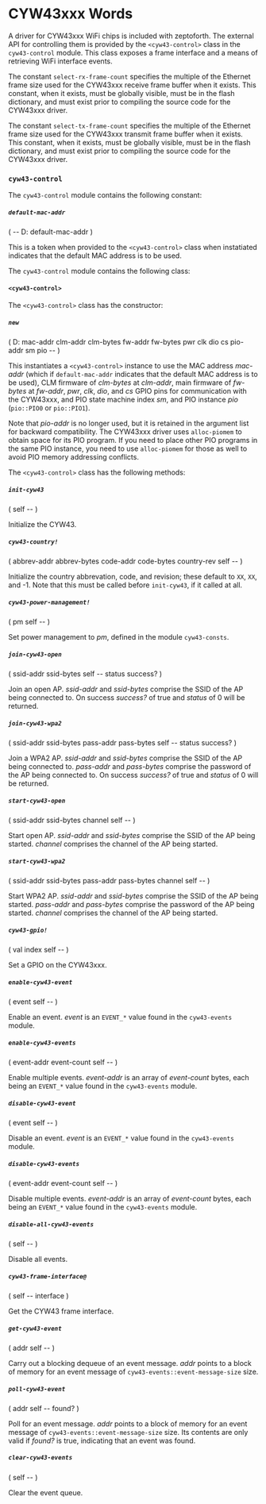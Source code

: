 # CYW43xxx Words

A driver for CYW43xxx WiFi chips is included with zeptoforth. The external API for controlling them is provided by the `<cyw43-control>` class in the `cyw43-control` module. This class exposes a frame interface and a means of retrieving WiFi interface events.

The constant `select-rx-frame-count` specifies the multiple of the Ethernet frame size used for the CYW43xxx receive frame buffer when it exists. This constant, when it exists, must be globally visible, must be in the flash dictionary, and must exist prior to compiling the source code for the CYW43xxx driver.

The constant `select-tx-frame-count` specifies the multiple of the Ethernet frame size used for the CYW43xxx transmit frame buffer when it exists. This constant, when it exists, must be globally visible, must be in the flash dictionary, and must exist prior to compiling the source code for the CYW43xxx driver.

### `cyw43-control`

The `cyw43-control` module contains the following constant:

##### `default-mac-addr`
( -- D: default-mac-addr )

This is a token when provided to the `<cyw43-control>` class when instatiated indicates that the default MAC address is to be used.

The `cyw43-control` module contains the following class:

#### `<cyw43-control>`

The `<cyw43-control>` class has the constructor:

##### `new`
( D: mac-addr clm-addr clm-bytes fw-addr fw-bytes pwr clk dio cs pio-addr sm pio -- )

This instantiates a `<cyw43-control>` instance to use the MAC address *mac-addr* (which if `default-mac-addr` indicates that the default MAC address is to be used), CLM firmware of *clm-bytes* at *clm-addr*, main firmware of *fw-bytes* at *fw-addr*, *pwr*, *clk*, *dio*, and *cs* GPIO pins for communication with the CYW43xxx, and PIO state machine index *sm*, and PIO instance *pio* (`pio::PIO0` or `pio::PIO1`).

Note that *pio-addr* is no longer used, but it is retained in the argument list for backward compatibility.  The CYW43xxx driver uses `alloc-piomem` to obtain space for its PIO program.  If you need to place other PIO programs in the same PIO instance, you need to use `alloc-piomem` for those as well to avoid PIO memory addressing conflicts.

The `<cyw43-control>` class has the following methods:
      
##### `init-cyw43`
( self -- )

Initialize the CYW43.

##### `cyw43-country!`
( abbrev-addr abbrev-bytes code-addr code-bytes country-rev self -- )

Initialize the country abbrevation, code, and revision; these default to `XX`, `XX`, and -1. Note that this must be called before `init-cyw43`, if it called at all.

##### `cyw43-power-management!`
( pm self -- )

Set power management to *pm*, defined in the module `cyw43-consts`.

##### `join-cyw43-open`
( ssid-addr ssid-bytes self -- status success? )

Join an open AP. *ssid-addr* and *ssid-bytes* comprise the SSID of the AP being connected to. On success *success?* of true and *status* of 0 will be returned.

##### `join-cyw43-wpa2`
( ssid-addr ssid-bytes pass-addr pass-bytes self -- status success? )

Join a WPA2 AP. *ssid-addr* and *ssid-bytes* comprise the SSID of the AP being connected to. *pass-addr* and *pass-bytes* comprise the password of the AP being connected to. On success *success?* of true and *status* of 0 will be returned.

##### `start-cyw43-open`
( ssid-addr ssid-bytes channel self -- )

Start open AP. *ssid-addr* and *ssid-bytes* comprise the SSID of the AP being started. *channel* comprises the channel of the AP being started.

##### `start-cyw43-wpa2`
( ssid-addr ssid-bytes pass-addr pass-bytes channel self -- )

Start WPA2 AP. *ssid-addr* and *ssid-bytes* comprise the SSID of the AP being started. *pass-addr* and *pass-bytes* comprise the password of the AP being started. *channel* comprises the channel of the AP being started.

##### `cyw43-gpio!`
( val index self -- )

Set a GPIO on the CYW43xxx.

##### `enable-cyw43-event`
( event self -- )

Enable an event. *event* is an `EVENT_*` value found in the `cyw43-events` module.

##### `enable-cyw43-events`
( event-addr event-count self -- )

Enable multiple events. *event-addr* is an array of *event-count* bytes, each being an `EVENT_*` value found in the `cyw43-events` module.
    
##### `disable-cyw43-event`
( event self -- )

Disable an event. *event* is an `EVENT_*` value found in the `cyw43-events` module.

##### `disable-cyw43-events`
( event-addr event-count self -- )

Disable multiple events. *event-addr* is an array of *event-count* bytes, each being an `EVENT_*` value found in the `cyw43-events` module.

##### `disable-all-cyw43-events`
( self -- )

Disable all events.
    
##### `cyw43-frame-interface@`
( self -- interface )

Get the CYW43 frame interface.
    
##### `get-cyw43-event`
( addr self -- )

Carry out a blocking dequeue of an event message. *addr* points to a block of memory for an event message of `cyw43-events::event-message-size` size.

##### `poll-cyw43-event`
( addr self -- found? )

Poll for an event message. *addr* points to a block of memory for an event message of `cyw43-events::event-message-size` size. Its contents are only valid if *found?* is true, indicating that an event was found.

##### `clear-cyw43-events`
( self -- )

Clear the event queue.
